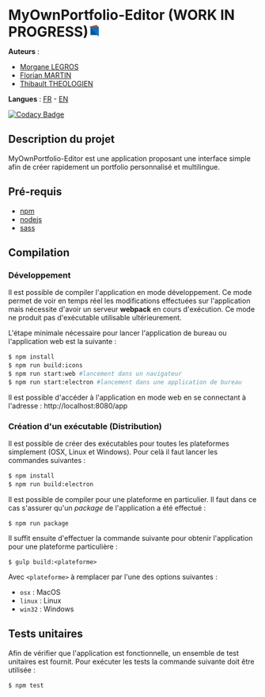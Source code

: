 <h1 style="display: inline;"> MyOwnPortfolio-Editor (WORK IN PROGRESS)<img src="./app/assets/icons/logo.svg" width="24" display="inline"/></h1>

__Auteurs__ :
* [Morgane LEGROS](https://github.com/morgane1806/)
* [Florian MARTIN](https://github.com/Nistof/)
* [Thibault THEOLOGIEN](https://github.com/MacBootglass/)

__Langues__ : [FR](./README.md) - [EN](./README_EN.md)

[![Codacy Badge](https://api.codacy.com/project/badge/Grade/57f5ea01a90d4a228747fe587d05184c)](https://www.codacy.com/app/MacBootglass/myOwnPortfolio-editor?utm_source=github.com&amp;utm_medium=referral&amp;utm_content=myOwnPortfolio-team/myOwnPortfolio-editor&amp;utm_campaign=Badge_Grade)

## Description du projet

MyOwnPortfolio-Editor est une application proposant une interface simple afin de créer rapidement un portfolio personnalisé et multilingue.

## Pré-requis

* [npm](https://docs.npmjs.com)
* [nodejs](https://nodejs.org/en/)
* [sass](http://sass-lang.com)

## Compilation

### Développement

Il est possible de compiler l'application en mode développement. Ce mode permet de voir en temps réel les modifications effectuées sur l'application mais
nécessite d'avoir un serveur **webpack** en cours d'exécution. Ce mode ne produit pas d'exécutable utilisable ultérieurement.

L'étape minimale nécessaire pour lancer l'application de bureau ou l'application web est la suivante :

```sh
$ npm install
$ npm run build:icons
$ npm run start:web #lancement dans un navigateur
$ npm run start:electron #lancement dans une application de bureau
```

Il est possible d'accéder à l'application en mode web en se connectant à l'adresse : http://localhost:8080/app

### Création d'un exécutable (Distribution)

Il est possible de créer des exécutables pour toutes les plateformes simplement (OSX, Linux et Windows). Pour celà il faut lancer les commandes suivantes :

```sh
$ npm install
$ npm run build:electron
```

Il est possible de compiler pour une plateforme en particulier. Il faut dans ce cas s'assurer qu'un _package_ de l'application a été effectué :

```
$ npm run package
```

Il suffit ensuite d'effectuer la commande suivante pour obtenir l'application pour une plateforme particulière :

```
$ gulp build:<plateforme>
```

Avec ```<plateforme>``` à remplacer par l'une des options suivantes :
* ```osx``` : MacOS
* ```linux``` : Linux
* ```win32``` : Windows

## Tests unitaires

Afin de vérifier que l'application est fonctionnelle, un ensemble de test unitaires est fournit.
Pour exécuter les tests la commande suivante doit être utilisée :

```
$ npm test
```